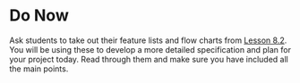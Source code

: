 # Do Now

Ask students to take out their feature lists and flow charts from [Lesson 8.2](../02_lesson/lesson.md). You will be using these to develop a more detailed specification and plan for your project today. Read through them and make sure you have included all the main points. 